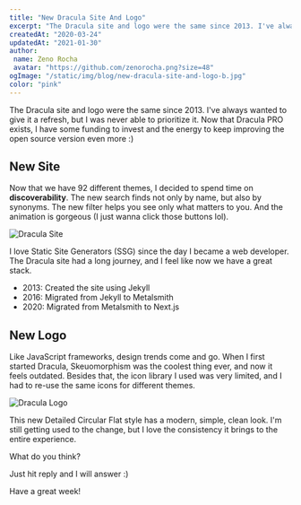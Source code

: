 ```yaml
---
title: "New Dracula Site And Logo"
excerpt: "The Dracula site and logo were the same since 2013. I've always wanted to give it a refresh, but I was never able to prioritize it."
createdAt: "2020-03-24"
updatedAt: "2021-01-30"
author:
 name: Zeno Rocha
 avatar: "https://github.com/zenorocha.png?size=48"
ogImage: "/static/img/blog/new-dracula-site-and-logo-b.jpg"
color: "pink"
---
```


The Dracula site and logo were the same since 2013. I've always wanted to give it a refresh, but I was never able to prioritize it. Now that Dracula PRO exists, I have some funding to invest and the energy to keep improving the open source version even more :)

## New Site

Now that we have 92 different themes, I decided to spend time on **discoverability**. The new search finds not only by name, but also by synonyms. The new filter helps you see only what matters to you. And the animation is gorgeous (I just wanna click those buttons lol).

![Dracula Site](/static/img/blog/new-dracula-site-and-logo-a.gif)

I love Static Site Generators (SSG) since the day I became a web developer. The Dracula site had a long journey, and I feel like now we have a great stack.

- 2013: Created the site using Jekyll
- 2016: Migrated from Jekyll to Metalsmith
- 2020: Migrated from Metalsmith to Next.js

## New Logo

Like JavaScript frameworks, design trends come and go. When I first started Dracula, Skeuomorphism was the coolest thing ever, and now it feels outdated. Besides that, the icon library I used was very limited, and I had to re-use the same icons for different themes.

![Dracula Logo](/static/img/blog/new-dracula-site-and-logo-b.jpg)

This new Detailed Circular Flat style has a modern, simple, clean look. I'm still getting used to the change, but I love the consistency it brings to the entire experience.

What do you think?

Just hit reply and I will answer :)

Have a great week!
